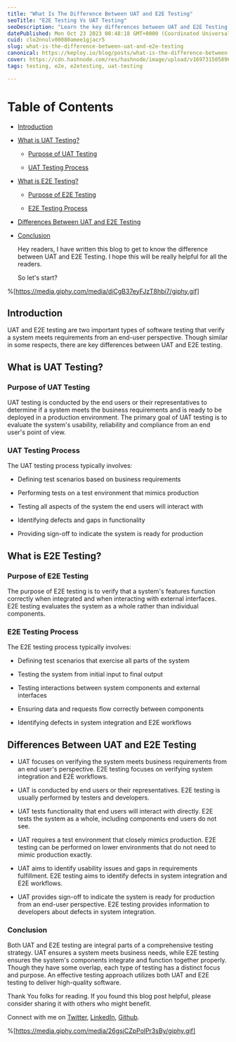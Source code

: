 ```yaml
---
title: "What Is The Difference Between UAT and E2E Testing"
seoTitle: "E2E Testing Vs UAT Testing"
seoDescription: "Learn the key differences between UAT and E2E Testing. Understand their purposes and processes for effective software testing. #UAT #E2ETesting"
datePublished: Mon Oct 23 2023 08:48:18 GMT+0000 (Coordinated Universal Time)
cuid: clo2nnulv00080amee1gjacr5
slug: what-is-the-difference-between-uat-and-e2e-testing
canonical: https://keploy.io/blog/posts/what-is-the-difference-between-uat-and-e2e-testing
cover: https://cdn.hashnode.com/res/hashnode/image/upload/v1697315058967/ab1933fb-9752-4d9d-afea-1d1a67e945d6.jpeg
tags: testing, e2e, e2etesting, uat-testing

---
```


# Table of Contents

* [Introduction](#introduction)
    
* [What is UAT Testing?](#what-is-uat-testing)
    
    * [Purpose of UAT Testing](#purpose-of-uat-testing)
        
    * [UAT Testing Process](#uat-testing-process)
        
* [What is E2E Testing?](#what-is-end-to-end-testing)
    
    * [Purpose of E2E Testing](#purpose-of-end-to-end-testing)
        
    * [E2E Testing Process](#end-to-end-testing-process)
        
* [Differences Between UAT and E2E Testing](#differences-between-uat-and-end-to-end-testing)
    
* [Conclusion](#conclusion)
    
    Hey readers, I have written this blog to get to know the difference between UAT and E2E Testing. I hope this will be really helpful for all the readers.
    
    So let's start?
    

%[https://media.giphy.com/media/diCgB37eyFJzT8hbi7/giphy.gif] 

## Introduction

UAT and E2E testing are two important types of software testing that verify a system meets requirements from an end-user perspective. Though similar in some respects, there are key differences between UAT and E2E testing.

## What is UAT Testing?

### Purpose of UAT Testing

UAT testing is conducted by the end users or their representatives to determine if a system meets the business requirements and is ready to be deployed in a production environment. The primary goal of UAT testing is to evaluate the system's usability, reliability and compliance from an end user's point of view.

### UAT Testing Process

The UAT testing process typically involves:

* Defining test scenarios based on business requirements
    
* Performing tests on a test environment that mimics production
    
* Testing all aspects of the system the end users will interact with
    
* Identifying defects and gaps in functionality
    
* Providing sign-off to indicate the system is ready for production
    

## What is E2E Testing?

### Purpose of E2E Testing

The purpose of E2E testing is to verify that a system's features function correctly when integrated and when interacting with external interfaces. E2E testing evaluates the system as a whole rather than individual components.

### E2E Testing Process

The E2E testing process typically involves:

* Defining test scenarios that exercise all parts of the system
    
* Testing the system from initial input to final output
    
* Testing interactions between system components and external interfaces
    
* Ensuring data and requests flow correctly between components
    
* Identifying defects in system integration and E2E workflows
    

## Differences Between UAT and E2E Testing

* UAT focuses on verifying the system meets business requirements from an end user's perspective. E2E testing focuses on verifying system integration and E2E workflows.
    
* UAT is conducted by end users or their representatives. E2E testing is usually performed by testers and developers.
    
* UAT tests functionality that end users will interact with directly. E2E tests the system as a whole, including components end users do not see.
    
* UAT requires a test environment that closely mimics production. E2E testing can be performed on lower environments that do not need to mimic production exactly.
    
* UAT aims to identify usability issues and gaps in requirements fulfillment. E2E testing aims to identify defects in system integration and E2E workflows.
    
* UAT provides sign-off to indicate the system is ready for production from an end-user perspective. E2E testing provides information to developers about defects in system integration.
    

### Conclusion

Both UAT and E2E testing are integral parts of a comprehensive testing strategy. UAT ensures a system meets business needs, while E2E testing ensures the system's components integrate and function together properly. Though they have some overlap, each type of testing has a distinct focus and purpose. An effective testing approach utilizes both UAT and E2E testing to deliver high-quality software.

Thank You folks for reading. If you found this blog post helpful, please consider sharing it with others who might benefit.

Connect with me on [Twitter](https://twitter.com/AdityaT42876157), [LinkedIn](https://www.linkedin.com/in/aditya-tomar-187443204), [Github](https://github.com/Adi9235).

%[https://media.giphy.com/media/26gsjCZpPolPr3sBy/giphy.gif]